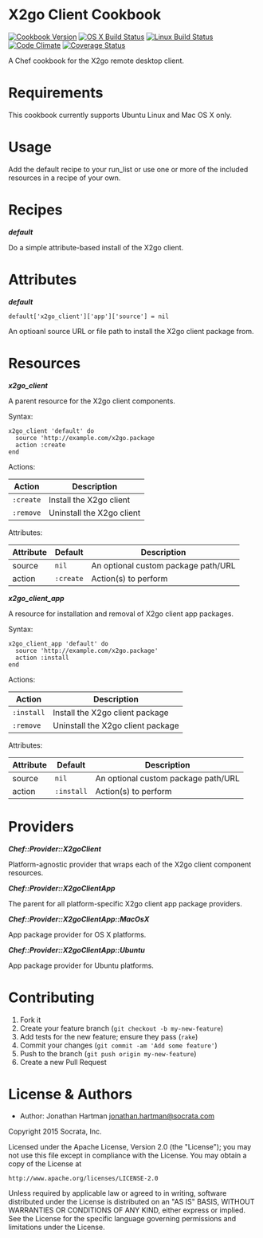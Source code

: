 X2go Client Cookbook
====================
[![Cookbook Version](https://img.shields.io/cookbook/v/x2go-client.svg)][cookbook]
[![OS X Build Status](https://img.shields.io/travis/socrata-cookbooks/chef-x2go-client.svg)][travis]
[![Linux Build Status](https://img.shields.io/circleci/project/socrata-cookbooks/chef-x2go-client.svg)][circle]
[![Code Climate](https://img.shields.io/codeclimate/github/socrata-cookbooks/chef-x2go-client.svg)][codeclimate]
[![Coverage Status](https://img.shields.io/coveralls/socrata-cookbooks/chef-x2go-client.svg)][coveralls]

[cookbook]: https://supermarket.chef.io/cookbooks/x2go-client
[travis]: https://travis-ci.org/socrata-cookbooks/chef-x2go-client
[circle]: https://circleci.com/gh/socrata-cookbooks/chef-x2go-client
[codeclimate]: https://codeclimate.com/github/socrata-cookbooks/chef-x2go-client
[coveralls]: https://coveralls.io/r/socrata-cookbooks/chef-x2go-client

A Chef cookbook for the X2go remote desktop client.

Requirements
============

This cookbook currently supports Ubuntu Linux and Mac OS X only.

Usage
=====

Add the default recipe to your run_list or use one or more of the included
resources in a recipe of your own.

Recipes
=======

***default***

Do a simple attribute-based install of the X2go client.

Attributes
==========

***default***

    default['x2go_client']['app']['source'] = nil

An optioanl source URL or file path to install the X2go client package from.

Resources
=========

***x2go_client***

A parent resource for the X2go client components.

Syntax:

    x2go_client 'default' do
      source 'http://example.com/x2go.package
      action :create
    end

Actions:

| Action    | Description               |
|-----------|---------------------------|
| `:create` | Install the X2go client   |
| `:remove` | Uninstall the X2go client |

Attributes:

| Attribute | Default   | Description                         |
|-----------|-----------|-------------------------------------|
| source    | `nil`     | An optional custom package path/URL |
| action    | `:create` | Action(s) to perform                |

***x2go_client_app***

A resource for installation and removal of X2go client app packages.

Syntax:

    x2go_client_app 'default' do
      source 'http://example.com/x2go.package'
      action :install
    end

Actions:

| Action     | Description                       |
|------------|-----------------------------------|
| `:install` | Install the X2go client package   |
| `:remove`  | Uninstall the X2go client package |

Attributes:

| Attribute | Default    | Description                         |
|-----------|------------|-------------------------------------|
| source    | `nil`      | An optional custom package path/URL |
| action    | `:install` | Action(s) to perform                |

Providers
=========

***Chef::Provider::X2goClient***

Platform-agnostic provider that wraps each of the X2go client component
resources.

***Chef::Provider::X2goClientApp***

The parent for all platform-specific X2go client app package providers.

***Chef::Provider::X2goClientApp::MacOsX***

App package provider for OS X platforms.

***Chef::Provider::X2goClientApp::Ubuntu***

App package provider for Ubuntu platforms.

Contributing
============

1. Fork it
2. Create your feature branch (`git checkout -b my-new-feature`)
3. Add tests for the new feature; ensure they pass (`rake`)
4. Commit your changes (`git commit -am 'Add some feature'`)
5. Push to the branch (`git push origin my-new-feature`)
6. Create a new Pull Request

License & Authors
=================
- Author: Jonathan Hartman <jonathan.hartman@socrata.com>

Copyright 2015 Socrata, Inc.

Licensed under the Apache License, Version 2.0 (the "License");
you may not use this file except in compliance with the License.
You may obtain a copy of the License at

    http://www.apache.org/licenses/LICENSE-2.0

Unless required by applicable law or agreed to in writing, software
distributed under the License is distributed on an "AS IS" BASIS,
WITHOUT WARRANTIES OR CONDITIONS OF ANY KIND, either express or implied.
See the License for the specific language governing permissions and
limitations under the License.
